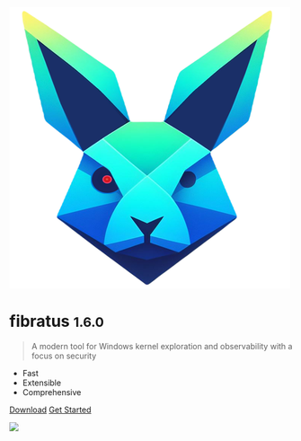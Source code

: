 <!-- _coverpage.md -->

<div>
  <img src='logo.png'></img>
</div>

# fibratus <small>1.6.0</small>

> A modern tool for Windows kernel exploration and observability with a focus on security

- <ion-icon class="fast-icon" name="flash"></ion-icon> Fast
- <ion-icon class="extensible-icon" name="cube"></ion-icon> Extensible
- <ion-icon class="comprehensive-icon" name="magnet"></ion-icon> Comprehensive


<a href="https://github.com/rabbitstack/fibratus/releases" target="_blank" rel="noopener"><ion-icon name="download"></ion-icon> Download</a>
<a href="#/setup/installation"><ion-icon name="rocket"></ion-icon> Get Started</a>

<div>
  <img src='images/fibratus-term.gif'></img>
</div>
